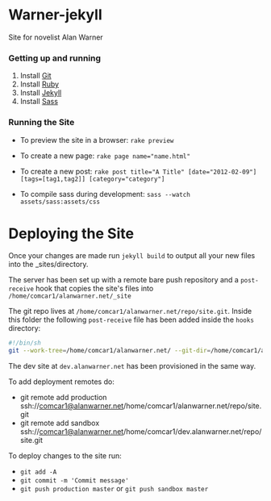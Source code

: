 # Warner-jekyll
Site for novelist Alan Warner

### Getting up and running

1. Install [Git](https://git-scm.com/)
2. Install [Ruby](https://www.ruby-lang.org/en/)
3. Install [Jekyll](http://jekyllrb.com/)
4. Install [Sass](http://sass-lang.com/install)

### Running the Site

* To preview the site in a browser:
```rake preview```

* To create a new page:
```rake page name="name.html"```

* To create a new post:
```rake post title="A Title" [date="2012-02-09"] [tags=[tag1,tag2]] [category="category"]```

* To compile sass during development:
```sass --watch assets/sass:assets/css```

# Deploying the Site

Once your changes are made run ```jekyll build``` to output all your new files into the _sites/directory.

The server has been set up with a remote bare push repository and a ```post-receive``` hook that copies the site's files into ```/home/comcar1/alanwarner.net/_site```

The git repo lives at ```/home/comcar1/alanwarner.net/repo/site.git```.
Inside this folder the following ```post-receive``` file has been added inside the ```hooks``` directory:

```bash
#!/bin/sh
git --work-tree=/home/comcar1/alanwarner.net/ --git-dir=/home/comcar1/alanwarner.net/repo/site.git checkout -f
```

The dev site at ```dev.alanwarner.net``` has been provisioned in the same way.

To add deployment remotes do:

* git remote add production ssh://comcar1@alanwarner.net/home/comcar1/alanwarner.net/repo/site.git
* git remote add sandbox ssh://comcar1@alanwarner.net/home/comcar1/dev.alanwarner.net/repo/site.git

To deploy changes to the site run:

* ```git add -A ```
* ```git commit -m 'Commit message'```
* ```git push production master``` or ```git push sandbox master```


